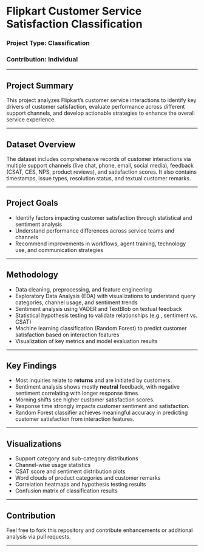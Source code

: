 # Flipkart Customer Service Satisfaction Classification

### Project Type: Classification  
### Contribution: Individual

---

## Project Summary

This project analyzes Flipkart’s customer service interactions to identify key drivers of customer satisfaction, evaluate performance across different support channels, and develop actionable strategies to enhance the overall service experience.

---

## Dataset Overview

The dataset includes comprehensive records of customer interactions via multiple support channels (live chat, phone, email, social media), feedback (CSAT, CES, NPS, product reviews), and satisfaction scores. It also contains timestamps, issue types, resolution status, and textual customer remarks.

---

## Project Goals

- Identify factors impacting customer satisfaction through statistical and sentiment analysis  
- Understand performance differences across service teams and channels  
- Recommend improvements in workflows, agent training, technology use, and communication strategies

---

## Methodology

- Data cleaning, preprocessing, and feature engineering  
- Exploratory Data Analysis (EDA) with visualizations to understand query categories, channel usage, and sentiment trends  
- Sentiment analysis using VADER and TextBlob on textual feedback  
- Statistical hypothesis testing to validate relationships (e.g., sentiment vs. CSAT)  
- Machine learning classification (Random Forest) to predict customer satisfaction based on interaction features  
- Visualization of key metrics and model evaluation results

---

## Key Findings

- Most inquiries relate to **returns** and are initiated by customers.  
- Sentiment analysis shows mostly **neutral** feedback, with negative sentiment correlating with longer response times.  
- Morning shifts see higher customer satisfaction scores.  
- Response time strongly impacts customer sentiment and satisfaction.  
- Random Forest classifier achieves meaningful accuracy in predicting customer satisfaction from interaction features.

---

## Visualizations

- Support category and sub-category distributions  
- Channel-wise usage statistics  
- CSAT score and sentiment distribution plots  
- Word clouds of product categories and customer remarks  
- Correlation heatmaps and hypothesis testing results  
- Confusion matrix of classification results

---

## Contribution

Feel free to fork this repository and contribute enhancements or additional analysis via pull requests.

---

